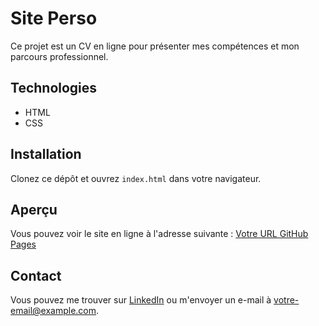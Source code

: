 # Site Perso

Ce projet est un CV en ligne pour présenter mes compétences et mon parcours professionnel.

## Technologies
- HTML
- CSS

## Installation
Clonez ce dépôt et ouvrez `index.html` dans votre navigateur.

## Aperçu
Vous pouvez voir le site en ligne à l'adresse suivante : [Votre URL GitHub Pages](https://<votre-nom-utilisateur>.github.io/<nom-du-dépôt>/)

## Contact
Vous pouvez me trouver sur [LinkedIn](votre-lien-linkedin) ou m'envoyer un e-mail à [votre-email@example.com](mailto:votre-email@example.com).
